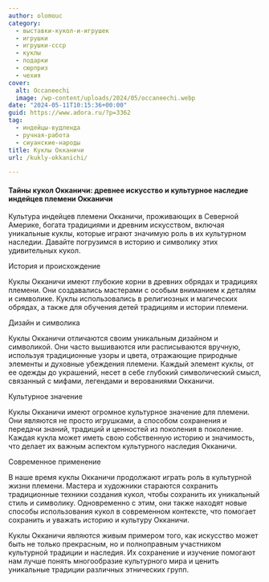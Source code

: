 ```yaml
---
author: olomouc
category:
  - выставки-кукол-и-игрушек
  - игрушки
  - игрушки-ссср
  - куклы
  - подарки
  - сюрприз
  - чехия
cover:
  alt: Occaneechi
  image: /wp-content/uploads/2024/05/occaneechi.webp
date: "2024-05-11T10:15:36+00:00"
guid: https://www.adora.ru/?p=3362
tag:
  - индейцы-вудленда
  - ручная-работа
  - сиуанские-народы
title: Куклы Окканичи
url: /kukly-okkanichi/

---
```

#### Тайны кукол Окканичи: древнее искусство и культурное наследие индейцев племени Окканичи

Культура индейцев племени Окканичи, проживающих в Северной Америке, богата традициями и древним искусством, включая уникальные куклы, которые играют значимую роль в их культурном наследии. Давайте погрузимся в историю и символику этих удивительных кукол.

История и происхождение

Куклы Окканичи имеют глубокие корни в древних обрядах и традициях племени. Они создавались мастерами с особым вниманием к деталям и символике. Куклы использовались в религиозных и магических обрядах, а также для обучения детей традициям и истории племени.

Дизайн и символика

Куклы Окканичи отличаются своим уникальным дизайном и символикой. Они часто вышиваются или расписываются вручную, используя традиционные узоры и цвета, отражающие природные элементы и духовные убеждения племени. Каждый элемент куклы, от ее одежды до украшений, несет в себе глубокий символический смысл, связанный с мифами, легендами и верованиями Окканичи.

Культурное значение

Куклы Окканичи имеют огромное культурное значение для племени. Они являются не просто игрушками, а способом сохранения и передачи знаний, традиций и ценностей из поколения в поколение. Каждая кукла может иметь свою собственную историю и значимость, что делает их важным аспектом культурного наследия Окканичи.

Современное применение

В наше время куклы Окканичи продолжают играть роль в культурной жизни племени. Мастера и художники стараются сохранить традиционные техники создания кукол, чтобы сохранить их уникальный стиль и символику. Одновременно с этим, они также находят новые способы использования кукол в современном контексте, что помогает сохранить и уважать историю и культуру Окканичи.

Куклы Окканичи являются живым примером того, как искусство может быть не только прекрасным, но и полноправным участником культурной традиции и наследия. Их сохранение и изучение помогают нам лучше понять многообразие культурного мира и ценить уникальные традиции различных этнических групп.

